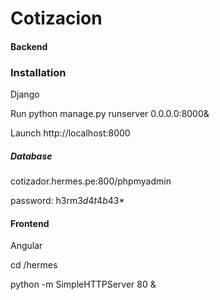 Cotizacion
==========

#### Backend 

### Installation

Django

Run python manage.py runserver 0.0.0.0:8000&

Launch http://localhost:8000

##### Database

cotizador.hermes.pe:800/phpmyadmin

password: h3rm3$d4t4b4$3*

#### Frontend

Angular

cd /hermes

python -m SimpleHTTPServer 80 &


